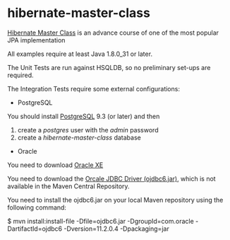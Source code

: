 hibernate-master-class
======================

[Hibernate Master Class](http://vladmihalcea.com/tutorials/hibernate/) is an advance course of one of the most popular JPA implementation

All examples require at least Java 1.8.0_31 or later.

The Unit Tests are run against HSQLDB, so no preliminary set-ups are required.

The Integration Tests require some external configurations:

* PostgreSQL
 
 You should install [PostgreSQL](http://www.postgresql.org/download/) 9.3 (or later) and then

 1. create a *postgres* user with the *admin* password
 2. create a *hibernate-master-class* database

* Oracle
 
 You need to download [Oracle XE](http://www.oracle.com/technetwork/database/database-technologies/express-edition/overview/index.html)

 You need to download the [Orcale JDBC Driver (ojdbc6.jar)](http://www.oracle.com/technetwork/database/enterprise-edition/jdbc-112010-090769.html), which is not available in the Maven Central Repository.
 
 You need to install the ojdbc6.jar on your local Maven repository using the following command:
 
 $ mvn install:install-file -Dfile=ojdbc6.jar -DgroupId=com.oracle -DartifactId=ojdbc6 -Dversion=11.2.0.4 -Dpackaging=jar
